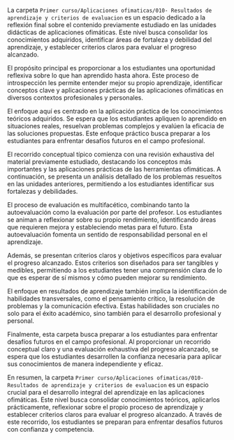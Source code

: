 La carpeta `Primer curso/Aplicaciones ofimaticas/010- Resultados de aprendizaje y criterios de evaluacion` es un espacio dedicado a la reflexión final sobre el contenido previamente estudiado en las unidades didácticas de aplicaciones ofimáticas. Este nivel busca consolidar los conocimientos adquiridos, identificar áreas de fortaleza y debilidad del aprendizaje, y establecer criterios claros para evaluar el progreso alcanzado.

El propósito principal es proporcionar a los estudiantes una oportunidad reflexiva sobre lo que han aprendido hasta ahora. Este proceso de introspección les permite entender mejor su propio aprendizaje, identificar conceptos clave y aplicaciones prácticas de las aplicaciones ofimáticas en diversos contextos profesionales y personales.

El enfoque aquí es centrado en la aplicación práctica de los conocimientos teóricos adquiridos. Se espera que los estudiantes apliquen lo aprendido en situaciones reales, resuelvan problemas complejos y evalúen la eficacia de las soluciones propuestas. Este enfoque práctico busca preparar a los estudiantes para enfrentar desafíos futuros en el campo profesional.

El recorrido conceptual típico comienza con una revisión exhaustiva del material previamente estudiado, destacando los conceptos más importantes y las aplicaciones prácticas de las herramientas ofimáticas. A continuación, se presenta un análisis detallado de los problemas resueltos en las unidades anteriores, permitiendo a los estudiantes identificar sus fortalezas y debilidades.

El proceso de evaluación es multifacético, combinando tanto la autoevaluación como la evaluación por parte del profesor. Los estudiantes se animan a reflexionar sobre su propio rendimiento, identificando áreas que requieren mejora y estableciendo metas para el futuro. Esta autoevaluación fomenta un sentido de responsabilidad personal en el aprendizaje.

Además, se presentan criterios claros y objetivos específicos para evaluar el progreso alcanzado. Estos criterios son diseñados para ser tangibles y medibles, permitiendo a los estudiantes tener una comprensión clara de lo que es esperar de sí mismos y cómo pueden mejorar su rendimiento.

El enfoque en resultados de aprendizaje también implica la identificación de habilidades transversales, como el pensamiento crítico, la resolución de problemas y la comunicación efectiva. Estas habilidades son cruciales no solo para el éxito académico, sino también para el desarrollo profesional y personal.

Finalmente, esta carpeta busca preparar a los estudiantes para enfrentar desafíos futuros en el campo profesional. Al proporcionar un recorrido conceptual claro y una evaluación exhaustiva del progreso alcanzado, se espera que los estudiantes desarrollen la confianza necesaria para aplicar sus conocimientos de manera independiente y eficaz.

En resumen, la carpeta `Primer curso/Aplicaciones ofimaticas/010- Resultados de aprendizaje y criterios de evaluacion` es un espacio crucial para el desarrollo integral del aprendizaje en las aplicaciones ofimáticas. Este nivel busca consolidar conocimientos teóricos, aplicarlos prácticamente, reflexionar sobre el propio proceso de aprendizaje y establecer criterios claros para evaluar el progreso alcanzado. A través de este recorrido, los estudiantes se preparan para enfrentar desafíos futuros con confianza y competencia.
